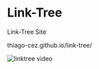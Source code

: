 # Link-Tree
Link-Tree Site

 thiago-cez.github.io/link-tree/

![linktree video](https://user-images.githubusercontent.com/78425657/178857279-a9f5cdd8-7279-440c-be30-34f43d577ce9.gif)
